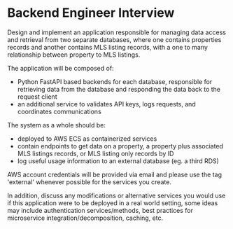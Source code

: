 # Backend Engineer Interview

Design and implement an application responsible for managing data access and retrieval from two separate databases, where one contains properties records and another contains MLS listing records, with a one to many relationship between property to MLS listings. 

The application will be composed of: 

- Python FastAPI based backends for each database, responsible for retrieving data from the database and responding the data back to the request client
- an additional service to validates API keys, logs requests, and coordinates communications 

The system as a whole should be:

- deployed to AWS ECS as containerized services
- contain endpoints to get data on a property, a property plus associated MLS listings records, or MLS listing only records by ID
- log useful usage information to an external database (eg. a third RDS) 

AWS account credentials will be provided via email and please use the tag 'external' whenever possible for the services you create. 

In addition, discuss any modifications or alternative services you would use if this application were to be deployed in a real world setting, some ideas may include authentication services/methods, best practices for microservice integration/decomposition, caching, etc.